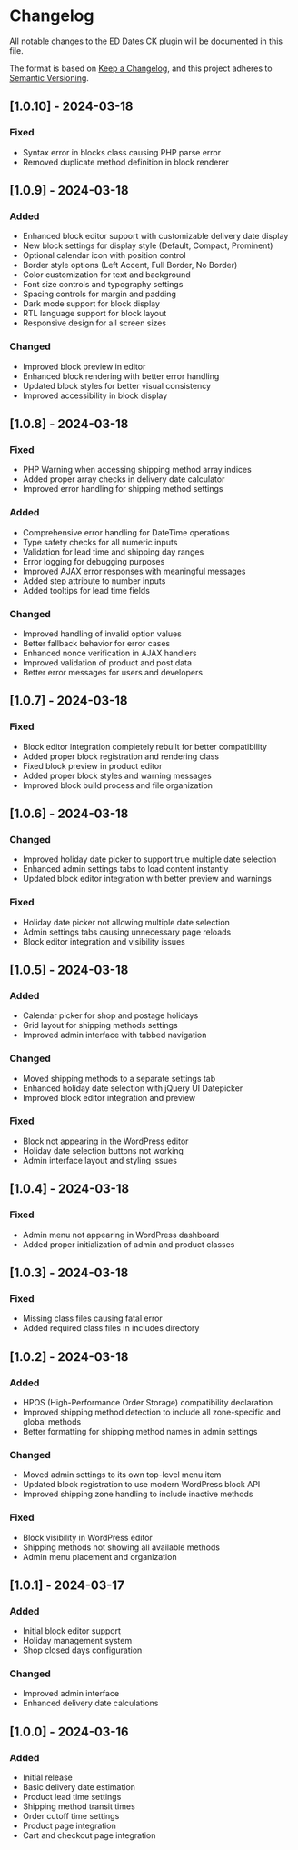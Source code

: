 # Changelog
All notable changes to the ED Dates CK plugin will be documented in this file.

The format is based on [Keep a Changelog](https://keepachangelog.com/en/1.0.0/),
and this project adheres to [Semantic Versioning](https://semver.org/spec/v2.0.0.html).

## [1.0.10] - 2024-03-18
### Fixed
- Syntax error in blocks class causing PHP parse error
- Removed duplicate method definition in block renderer

## [1.0.9] - 2024-03-18
### Added
- Enhanced block editor support with customizable delivery date display
- New block settings for display style (Default, Compact, Prominent)
- Optional calendar icon with position control
- Border style options (Left Accent, Full Border, No Border)
- Color customization for text and background
- Font size controls and typography settings
- Spacing controls for margin and padding
- Dark mode support for block display
- RTL language support for block layout
- Responsive design for all screen sizes

### Changed
- Improved block preview in editor
- Enhanced block rendering with better error handling
- Updated block styles for better visual consistency
- Improved accessibility in block display

## [1.0.8] - 2024-03-18
### Fixed
- PHP Warning when accessing shipping method array indices
- Added proper array checks in delivery date calculator
- Improved error handling for shipping method settings
### Added
- Comprehensive error handling for DateTime operations
- Type safety checks for all numeric inputs
- Validation for lead time and shipping day ranges
- Error logging for debugging purposes
- Improved AJAX error responses with meaningful messages
- Added step attribute to number inputs
- Added tooltips for lead time fields
### Changed
- Improved handling of invalid option values
- Better fallback behavior for error cases
- Enhanced nonce verification in AJAX handlers
- Improved validation of product and post data
- Better error messages for users and developers

## [1.0.7] - 2024-03-18
### Fixed
- Block editor integration completely rebuilt for better compatibility
- Added proper block registration and rendering class
- Fixed block preview in product editor
- Added proper block styles and warning messages
- Improved block build process and file organization

## [1.0.6] - 2024-03-18
### Changed
- Improved holiday date picker to support true multiple date selection
- Enhanced admin settings tabs to load content instantly
- Updated block editor integration with better preview and warnings

### Fixed
- Holiday date picker not allowing multiple date selection
- Admin settings tabs causing unnecessary page reloads
- Block editor integration and visibility issues

## [1.0.5] - 2024-03-18
### Added
- Calendar picker for shop and postage holidays
- Grid layout for shipping methods settings
- Improved admin interface with tabbed navigation

### Changed
- Moved shipping methods to a separate settings tab
- Enhanced holiday date selection with jQuery UI Datepicker
- Improved block editor integration and preview

### Fixed
- Block not appearing in the WordPress editor
- Holiday date selection buttons not working
- Admin interface layout and styling issues

## [1.0.4] - 2024-03-18
### Fixed
- Admin menu not appearing in WordPress dashboard
- Added proper initialization of admin and product classes

## [1.0.3] - 2024-03-18
### Fixed
- Missing class files causing fatal error
- Added required class files in includes directory

## [1.0.2] - 2024-03-18
### Added
- HPOS (High-Performance Order Storage) compatibility declaration
- Improved shipping method detection to include all zone-specific and global methods
- Better formatting for shipping method names in admin settings

### Changed
- Moved admin settings to its own top-level menu item
- Updated block registration to use modern WordPress block API
- Improved shipping zone handling to include inactive methods

### Fixed
- Block visibility in WordPress editor
- Shipping methods not showing all available methods
- Admin menu placement and organization

## [1.0.1] - 2024-03-17
### Added
- Initial block editor support
- Holiday management system
- Shop closed days configuration

### Changed
- Improved admin interface
- Enhanced delivery date calculations

## [1.0.0] - 2024-03-16
### Added
- Initial release
- Basic delivery date estimation
- Product lead time settings
- Shipping method transit times
- Order cutoff time settings
- Product page integration
- Cart and checkout page integration 